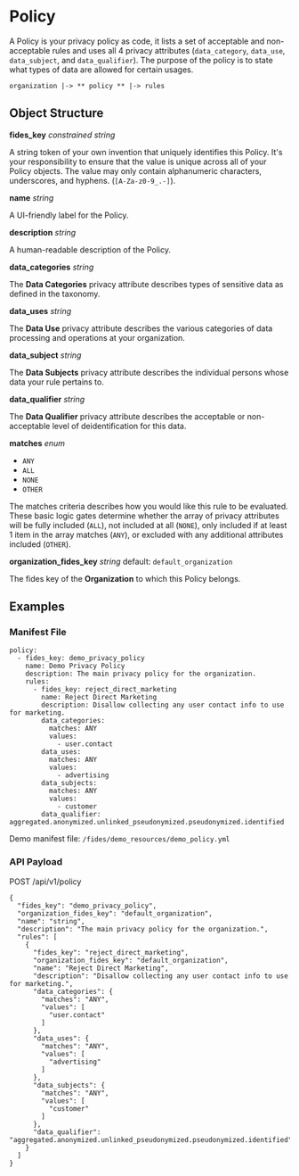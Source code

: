 # Policy
A Policy is your privacy policy as code, it lists a set of acceptable and non-acceptable rules and uses all 4 privacy attributes (`data_category`, `data_use`, `data_subject`, and `data_qualifier`). The purpose of the policy is to state what types of data are allowed for certain usages.


`
organization
  |-> ** policy **
      |-> rules
`

## Object Structure

**fides_key**     *constrained string*


A string token of your own invention that uniquely identifies this Policy. It's your responsibility to ensure that the value is unique across all of your Policy objects. The value may only contain alphanumeric characters, underscores, and hyphens. (`[A-Za-z0-9_.-]`).

**name**     *string*

A UI-friendly label for the Policy.

**description**     *string*

A human-readable description of the Policy.

**data_categories**     *string*     

The **Data Categories** privacy attribute describes types of sensitive data as defined in the taxonomy.

**data_uses**     *string*     

The **Data Use** privacy attribute describes the various categories of data processing and operations at your organization.

**data_subject**     *string*     

The **Data Subjects** privacy attribute describes the individual persons whose data your rule pertains to.

**data_qualifier**     *string*     

The **Data Qualifier** privacy attribute describes the acceptable or non-acceptable level of deidentification for this data.

**matches**     *enum*     

- `ANY`
- `ALL`
- `NONE`
- `OTHER`

The matches criteria describes how you would like this rule to be evaluated. These basic logic gates determine whether the array of privacy attributes will be fully included (`ALL`), not included at all (`NONE`), only included if at least 1 item in the array matches (`ANY`), or excluded with any additional attributes included (`OTHER`).

**organization_fides_key**     *string*     default: `default_organization`

The fides key of the **Organization** to which this Policy belongs.

## Examples

### Manifest File

```
policy:
  - fides_key: demo_privacy_policy
    name: Demo Privacy Policy
    description: The main privacy policy for the organization.
    rules:
      - fides_key: reject_direct_marketing
        name: Reject Direct Marketing
        description: Disallow collecting any user contact info to use for marketing.
        data_categories:
          matches: ANY
          values:
            - user.contact
        data_uses:
          matches: ANY
          values:
            - advertising
        data_subjects:
          matches: ANY
          values:
            - customer
        data_qualifier: aggregated.anonymized.unlinked_pseudonymized.pseudonymized.identified

```

Demo manifest file: `/fides/demo_resources/demo_policy.yml`

### API Payload

POST /api/v1/policy

```
{
  "fides_key": "demo_privacy_policy",
  "organization_fides_key": "default_organization",
  "name": "string",
  "description": "The main privacy policy for the organization.",
  "rules": [
    {
      "fides_key": "reject_direct_marketing",
      "organization_fides_key": "default_organization",
      "name": "Reject Direct Marketing",
      "description": "Disallow collecting any user contact info to use for marketing.",
      "data_categories": {
        "matches": "ANY",
        "values": [
          "user.contact"
        ]
      },
      "data_uses": {
        "matches": "ANY",
        "values": [
          "advertising"
        ]
      },
      "data_subjects": {
        "matches": "ANY",
        "values": [
          "customer"
        ]
      },
      "data_qualifier": "aggregated.anonymized.unlinked_pseudonymized.pseudonymized.identified"
    }
  ]
}

```